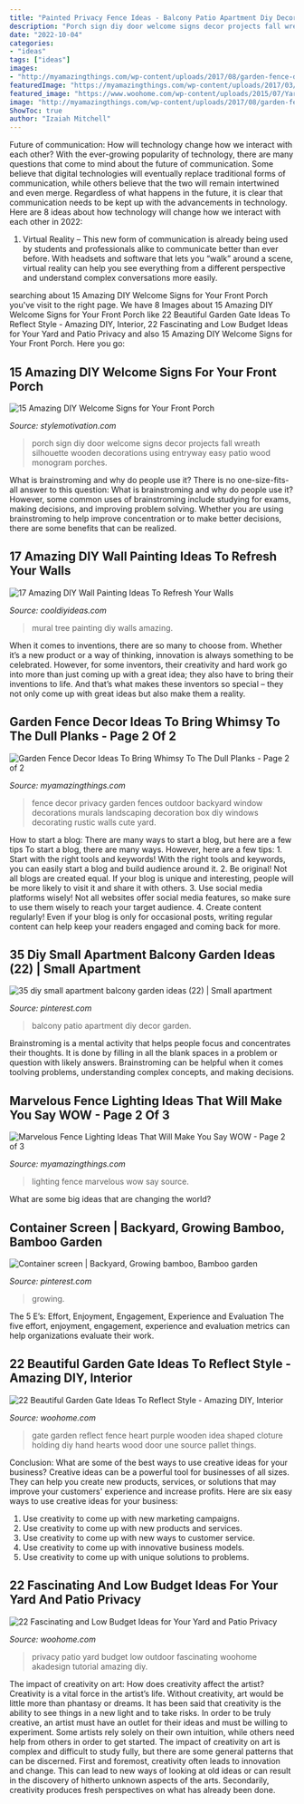 ```yaml
---
title: "Painted Privacy Fence Ideas - Balcony Patio Apartment Diy Decor Garden"
description: "Porch sign diy door welcome signs decor projects fall wreath silhouette wooden decorations using entryway easy patio wood monogram porches"
date: "2022-10-04"
categories:
- "ideas"
tags: ["ideas"]
images:
- "http://myamazingthings.com/wp-content/uploads/2017/08/garden-fence-decor-6.jpg"
featuredImage: "https://myamazingthings.com/wp-content/uploads/2017/03/metal.jpg"
featured_image: "https://www.woohome.com/wp-content/uploads/2015/07/Yard-and-Patio-Privacy-WooHome-6.jpg"
image: "http://myamazingthings.com/wp-content/uploads/2017/08/garden-fence-decor-6.jpg"
ShowToc: true
author: "Izaiah Mitchell"
---
```



Future of communication: How will technology change how we interact with each other?
With the ever-growing popularity of technology, there are many questions that come to mind about the future of communication. Some believe that digital technologies will eventually replace traditional forms of communication, while others believe that the two will remain intertwined and even merge. Regardless of what happens in the future, it is clear that communication needs to be kept up with the advancements in technology. Here are 8 ideas about how technology will change how we interact with each other in 2022: 
1. Virtual Reality – This new form of communication is already being used by students and professionals alike to communicate better than ever before. With headsets and software that lets you “walk” around a scene, virtual reality can help you see everything from a different perspective and understand complex conversations more easily. 


	

		
searching about 15 Amazing DIY Welcome Signs for Your Front Porch you've visit to the right page. We have 8 Images about 15 Amazing DIY Welcome Signs for Your Front Porch like 22 Beautiful Garden Gate Ideas To Reflect Style - Amazing DIY, Interior, 22 Fascinating and Low Budget Ideas for Your Yard and Patio Privacy and also 15 Amazing DIY Welcome Signs for Your Front Porch. Here you go:
		
    
## 15 Amazing DIY Welcome Signs For Your Front Porch

<img loading=lazy src="https://stylemotivation.com/wp-content/uploads/2020/02/14-front-porch-sign-ideas-and-DIY-projects-homebnc-933x1400.jpg" onerror="this.onerror=null;this.src='https://tse2.mm.bing.net/th?id=OIP.1v3rCMgGORxc8DeVjDq8BQHaLH&amp;pid=15.1';" alt="15 Amazing DIY Welcome Signs for Your Front Porch">

_Source: stylemotivation.com_

>porch sign diy door welcome signs decor projects fall wreath silhouette wooden decorations using entryway easy patio wood monogram porches. 

	

What is brainstroming and why do people use it?
There is no one-size-fits-all answer to this question: What is brainstroming and why do people use it? However, some common uses of brainstroming include studying for exams, making decisions, and improving problem solving. Whether you are using brainstroming to help improve concentration or to make better decisions, there are some benefits that can be realized.

    
## 17 Amazing DIY Wall Painting Ideas To Refresh Your Walls

<img loading=lazy src="http://cooldiyideas.com/wp-content/uploads/2015/07/Tree-Mural.jpg" onerror="this.onerror=null;this.src='https://tse2.mm.bing.net/th?id=OIP.TW7BOu4x3fj9FSCJ7lLnAgHaJ4&amp;pid=15.1';" alt="17 Amazing DIY Wall Painting Ideas To Refresh Your Walls">

_Source: cooldiyideas.com_

>mural tree painting diy walls amazing. 

	

When it comes to inventions, there are so many to choose from. Whether it’s a new product or a way of thinking, innovation is always something to be celebrated. However, for some inventors, their creativity and hard work go into more than just coming up with a great idea; they also have to bring their inventions to life. And that’s what makes these inventors so special – they not only come up with great ideas but also make them a reality.

    
## Garden Fence Decor Ideas To Bring Whimsy To The Dull Planks - Page 2 Of 2

<img loading=lazy src="http://myamazingthings.com/wp-content/uploads/2017/08/garden-fence-decor-6.jpg" onerror="this.onerror=null;this.src='https://tse1.mm.bing.net/th?id=OIP.yrobT3llZbD6aca2cO0lZwHaHa&amp;pid=15.1';" alt="Garden Fence Decor Ideas To Bring Whimsy To The Dull Planks - Page 2 of 2">

_Source: myamazingthings.com_

>fence decor privacy garden fences outdoor backyard window decorations murals landscaping decoration box diy windows decorating rustic walls cute yard. 

	

How to start a blog: There are many ways to start a blog, but here are a few tips
To start a blog, there are many ways. However, here are a few tips: 1. Start with the right tools and keywords! With the right tools and keywords, you can easily start a blog and build audience around it. 2. Be original! Not all blogs are created equal. If your blog is unique and interesting, people will be more likely to visit it and share it with others. 3. Use social media platforms wisely! Not all websites offer social media features, so make sure to use them wisely to reach your target audience. 4. Create content regularly! Even if your blog is only for occasional posts, writing regular content can help keep your readers engaged and coming back for more.

    
## 35 Diy Small Apartment Balcony Garden Ideas (22) | Small Apartment

<img loading=lazy src="https://i.pinimg.com/736x/41/5c/23/415c2372ae07f13d66b04524109f43ce.jpg" onerror="this.onerror=null;this.src='https://tse2.mm.bing.net/th?id=OIP.HmFLIM_BOR0Vvm_pqjArpQHaJ3&amp;pid=15.1';" alt="35 diy small apartment balcony garden ideas (22) | Small apartment">

_Source: pinterest.com_

>balcony patio apartment diy decor garden. 

	

Brainstroming is a mental activity that helps people focus and concentrates their thoughts. It is done by filling in all the blank spaces in a problem or question with likely answers. Brainstroming can be helpful when it comes toolving problems, understanding complex concepts, and making decisions.

    
## Marvelous Fence Lighting Ideas That Will Make You Say WOW - Page 2 Of 3

<img loading=lazy src="https://myamazingthings.com/wp-content/uploads/2017/03/metal.jpg" onerror="this.onerror=null;this.src='https://tse1.mm.bing.net/th?id=OIP.Hf-IKCNeBGNNxAyWEYWlcwHaHa&amp;pid=15.1';" alt="Marvelous Fence Lighting Ideas That Will Make You Say WOW - Page 2 of 3">

_Source: myamazingthings.com_

>lighting fence marvelous wow say source. 

	

What are some big ideas that are changing the world?

    
## Container Screen | Backyard, Growing Bamboo, Bamboo Garden

<img loading=lazy src="https://i.pinimg.com/736x/1b/92/7c/1b927c482af75bfa9094d8f9c8a6ef90--bamboo-plants-bamboo-garden.jpg" onerror="this.onerror=null;this.src='https://tse3.mm.bing.net/th?id=OIP.twXBZ64Ra8l2p9Ds_vZA0QHaJ4&amp;pid=15.1';" alt="Container screen | Backyard, Growing bamboo, Bamboo garden">

_Source: pinterest.com_

>growing. 

	

The 5 E’s: Effort, Enjoyment, Engagement, Experience and Evaluation
The five effort, enjoyment, engagement, experience and evaluation metrics can help organizations evaluate their work.

    
## 22 Beautiful Garden Gate Ideas To Reflect Style - Amazing DIY, Interior

<img loading=lazy src="http://www.woohome.com/wp-content/uploads/2014/03/garden-gate-20.jpg" onerror="this.onerror=null;this.src='https://tse4.mm.bing.net/th?id=OIP.WbJj-2zvWaOQxS12KIGkEQHaJ4&amp;pid=15.1';" alt="22 Beautiful Garden Gate Ideas To Reflect Style - Amazing DIY, Interior">

_Source: woohome.com_

>gate garden reflect fence heart purple wooden idea shaped cloture holding diy hand hearts wood door une source pallet things. 

	

Conclusion: What are some of the best ways to use creative ideas for your business?
Creative ideas can be a powerful tool for businesses of all sizes. They can help you create new products, services, or solutions that may improve your customers' experience and increase profits. Here are six easy ways to use creative ideas for your business: 
1. Use creativity to come up with new marketing campaigns.
2. Use creativity to come up with new products and services.
3. Use creativity to come up with new ways to customer service.
4. Use creativity to come up with innovative business models.
5. Use creativity to come up with unique solutions to problems.

    
## 22 Fascinating And Low Budget Ideas For Your Yard And Patio Privacy

<img loading=lazy src="https://www.woohome.com/wp-content/uploads/2015/07/Yard-and-Patio-Privacy-WooHome-6.jpg" onerror="this.onerror=null;this.src='https://tse2.mm.bing.net/th?id=OIP.9vSwIl0p-m6kBgKb340LjwHaLH&amp;pid=15.1';" alt="22 Fascinating and Low Budget Ideas for Your Yard and Patio Privacy">

_Source: woohome.com_

>privacy patio yard budget low outdoor fascinating woohome akadesign tutorial amazing diy. 

	

The impact of creativity on art: How does creativity affect the artist?
Creativity is a vital force in the artist’s life. Without creativity, art would be little more than phantasy or dreams. It has been said that creativity is the ability to see things in a new light and to take risks. In order to be truly creative, an artist must have an outlet for their ideas and must be willing to experiment. Some artists rely solely on their own intuition, while others need help from others in order to get started. The impact of creativity on art is complex and difficult to study fully, but there are some general patterns that can be discerned. First and foremost, creativity often leads to innovation and change. This can lead to new ways of looking at old ideas or can result in the discovery of hitherto unknown aspects of the arts. Secondarily, creativity produces fresh perspectives on what has already been done.

